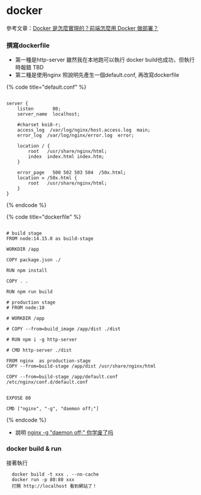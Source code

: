 # docker

參考文章：[Docker 是怎麼實現的？前端怎麼用 Docker 做部署？](https://www.readfog.com/a/1678666807100149760)



### 撰寫dockerfile

* 第一種是http-server 雖然我在本地跑可以執行 docker build也成功，但執行時報錯 TBD
* 第二種是使用nginx 照說明先產生一個default.conf, 再改寫dockerfile

{% code title="default.conf" %}
```

server {
    listen       80;
    server_name  localhost;

    #charset koi8-r;
    access_log  /var/log/nginx/host.access.log  main;
    error_log  /var/log/nginx/error.log  error;

    location / {
        root   /usr/share/nginx/html;
        index  index.html index.htm;
    }

    error_page   500 502 503 504  /50x.html;
    location = /50x.html {
        root   /usr/share/nginx/html;
    }
}

```
{% endcode %}

{% code title="dockerfile" %}
```

# build stage
FROM node:14.15.0 as build-stage

WORKDIR /app

COPY package.json ./

RUN npm install

COPY . .

RUN npm run build

# production stage
# FROM node:10

# WORKDIR /app

# COPY --from=build_image /app/dist ./dist

# RUN npm i -g http-server

# CMD http-server ./dist

FROM nginx  as production-stage
COPY --from=build-stage /app/dist /usr/share/nginx/html

COPY --from=build-stage /app/default.conf /etc/nginx/conf.d/default.conf


EXPOSE 80

CMD ["nginx", "-g", "daemon off;"]

```
{% endcode %}

* 說明 [nginx -g "daemon off;" 你学废了吗](https://www.cnblogs.com/JulianHuang/p/15753732.html)



### docker build & run

接著執行

```
  docker build -t xxx . --no-cache
  docker run -p 80:80 xxx
  打開 http://localhost 看到網站了！
```
